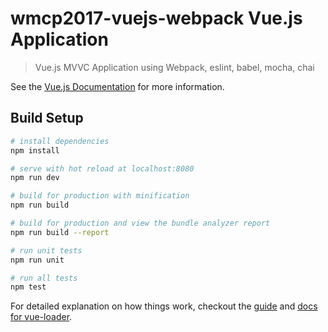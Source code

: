 # wmcp2017-vuejs-webpack Vue.js Application

> Vue.js MVVC Application using Webpack, eslint, babel, mocha, chai

See the [Vue.js Documentation](https://vuejs.org/v2/guide/installation.html#CLI) for more information.

## Build Setup

``` bash
# install dependencies
npm install

# serve with hot reload at localhost:8080
npm run dev

# build for production with minification
npm run build

# build for production and view the bundle analyzer report
npm run build --report

# run unit tests
npm run unit

# run all tests
npm test
```

For detailed explanation on how things work, checkout the [guide](http://vuejs-templates.github.io/webpack/) and [docs for vue-loader](http://vuejs.github.io/vue-loader).
